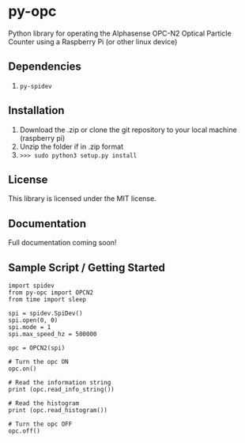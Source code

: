 # py-opc

Python library for operating the Alphasense OPC-N2 Optical Particle Counter using a Raspberry Pi (or other linux device)

## Dependencies
  
  1. `py-spidev`

## Installation
  
  1. Download the .zip or clone the git repository to your local machine (raspberry pi)
  2. Unzip the folder if in .zip format
  3. `>>> sudo python3 setup.py install`
  
## License

  This library is licensed under the MIT license.

## Documentation

  Full documentation coming soon!

## Sample Script / Getting Started

    import spidev
    from py-opc import OPCN2
    from time import sleep
    
    spi = spidev.SpiDev()
    spi.open(0, 0)
    spi.mode = 1
    spi.max_speed_hz = 500000
    
    opc = OPCN2(spi)
    
    # Turn the opc ON
    opc.on()
    
    # Read the information string
    print (opc.read_info_string())
    
    # Read the histogram
    print (opc.read_histogram())
    
    # Turn the opc OFF
    opc.off()
